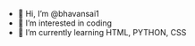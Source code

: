 - 👋 Hi, I’m @bhavansai1
- 👀 I’m interested in coding
- 🌱 I’m currently learning HTML, PYTHON, CSS


<!---
bhavansai1/bhavansai1 is a ✨ special ✨ repository because its `README.md` (this file) appears on your GitHub profile.
You can click the Preview link to take a look at your changes.
--->
